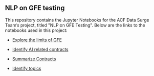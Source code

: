 ## NLP on GFE testing

This repository contains the Jupyter Notebooks for the ACF Data Surge Team’s project, titled "NLP on GFE Testing". Below are the links to the notebooks used in this project:

- [Explore the limits of GFE ](https://github.com/HHS/acf-nlp-on-gfe-testing/blob/main/code/NLP_GFElimits_Covid.ipynb)

- [Identify AI related contracts](https://github.com/HHS/acf-nlp-on-gfe-testing/blob/main/code/Get_AI_contracts.ipynb)

- [Summarize Contracts](https://github.com/HHS/acf-nlp-on-gfe-testing/blob/main/code/AI_contracts_summarization.ipynb)

- [Identify topics](https://github.com/HHS/acf-nlp-on-gfe-testing/blob/main/code/AI_contracts_topics.ipynb)


